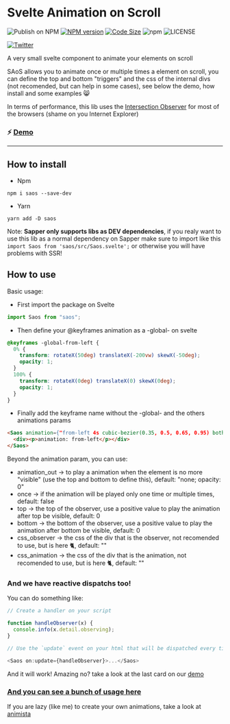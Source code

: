 # Svelte Animation on Scroll
![Publish on NPM](https://github.com/shiryel/saos/workflows/Publish%20on%20NPM/badge.svg)
[![NPM version](https://img.shields.io/npm/v/saos.svg?style=flat)](https://npmjs.org/package/saos)
[![Code Size](https://img.shields.io/github/languages/code-size/shiryel/saos)](https://img.shields.io/github/languages/code-size/shiryel/saos)
![npm](https://img.shields.io/npm/dt/saos)
![LICENSE](https://img.shields.io/github/license/shiryel/saos)

[![Twitter](https://img.shields.io/twitter/follow/shiryel_.svg?style=social)](https://twitter.com/shiryel_)

A very small svelte component to animate your elements on scroll

SAoS allows you to animate once or multiple times a element on scroll, you can define the top and bottom "triggers" and the css of the internal divs (not recomended, but can help in some cases), see below the demo, how install and some examples :smile_cat:

In terms of performance, this lib uses the [Intersection Observer](https://developer.mozilla.org/en-US/docs/Web/API/Intersection_Observer_API) for most of the browsers (shame on you Internet Explorer)

### :zap: [Demo](https://shiryel.github.io/saos/)

---

## How to install

- Npm
```
npm i saos --save-dev
```

- Yarn
```
yarn add -D saos
```

Note: **Sapper only supports libs as DEV dependencies**, if you realy want to use this lib as a normal dependency on Sapper make sure to import like this `import Saos from 'saos/src/Saos.svelte';` or otherwise you will have problems with SSR!

## How to use

Basic usage:
- First import the package on Svelte
```js
import Saos from "saos";
```

- Then define your @keyframes animation as a -global- on svelte
```css
@keyframes -global-from-left {
  0% {
    transform: rotateX(50deg) translateX(-200vw) skewX(-50deg);
    opacity: 1;
  }
  100% {
    transform: rotateX(0deg) translateX(0) skewX(0deg);
    opacity: 1;
  }
}
```

- Finally add the keyframe name without the -global- and the others animations params
```html
<Saos animation={"from-left 4s cubic-bezier(0.35, 0.5, 0.65, 0.95) both"}>
  <div><p>animation: from-left</p></div>
</Saos>
```

Beyond the animation param, you can use:
- animation_out -> to play a animation when the element is no more "visible" (use the top and bottom to define this), default: "none; opacity: 0"
- once -> if the animation will be played only one time or multiple times, default: false
- top -> the top of the observer, use a positive value to play the animation after top be visible, default: 0
- bottom -> the bottom of the observer, use a positive value to play the animation after bottom be visible, default: 0
- css_observer -> the css of the div that is the observer, not recomended to use, but is here :cat2:, default: ""
- css_animation -> the css of the div that is the animation, not recomended to use, but is here :cat2:, default: ""

### And we have reactive dispatchs too!

You can do something like:
```js
// Create a handler on your script

function handleObserver(x) {
  console.info(x.detail.observing);
}

// Use the `update` event on your html that will be dispatched every time that the `observing` update!

<Saos on:update={handleObserver}>...</Saos>
```
And it will work! Amazing no? take a look at the last card on our [demo](https://shiryel.github.io/saos/)

### [And you can see a bunch of usage here](https://github.com/shiryel/saos/blob/master/demo/src/Animations.svelte)

If you are lazy (like me) to create your own animations, take a look at [animista](https://animista.net/play/)
